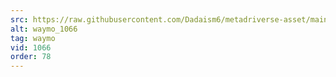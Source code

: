 ```yaml
---
src: https://raw.githubusercontent.com/Dadaism6/metadriverse-asset/main/script-waymo-output-newcompressed/waymo_1066.mp4
alt: waymo_1066
tag: waymo
vid: 1066
order: 78
---
```

